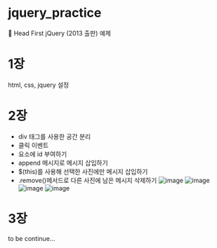 # jquery_practice
📖 Head First jQuery (2013 출판) 예제

# 1장 
html, css, jquery 설정 

# 2장 
- div 태그를 사용한 공간 분리 
- 클릭 이벤트 
- 요소에 id 부여하기 
- append 메시지로 메시지 삽입하기 
- $(this)를 사용해 선택한 사진에만 메시지 삽입하기 
- .remove()메서드로 다른 사진에 남은 메시지 삭제하기 
![image](https://github.com/catspie/jquery_practice/assets/102503668/9891ae66-4ddb-4dd7-8701-298f0baa47e3)
![image](https://github.com/catspie/jquery_practice/assets/102503668/eb863929-83e5-4e6e-b17e-fd6624a01e02)
![image](https://github.com/catspie/jquery_practice/assets/102503668/9b2e909b-7a35-441b-af12-1d7a75e691c5)
![image](https://github.com/catspie/jquery_practice/assets/102503668/dcd2a02b-cadc-4205-aaed-60450c567853)


# 3장
to be continue...
